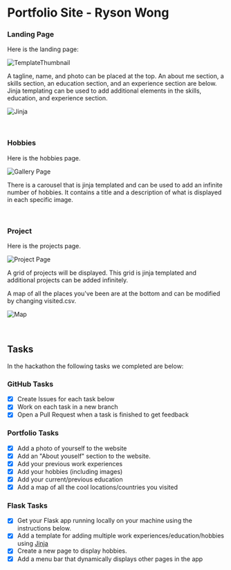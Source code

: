 # Portfolio Site - Ryson Wong

### Landing Page

Here is the landing page:

![TemplateThumbnail](https://user-images.githubusercontent.com/91065673/172251015-dfc5d191-cad7-4bd6-a4c8-5323d663eb98.gif)

A tagline, name, and photo can be placed at the top. An about me section, a skills section, an education section, and an experience section are below. Jinja templating can be used to add additional elements in the skills, education, and experience section.

![Jinja](https://user-images.githubusercontent.com/91065673/172251086-cf02433c-b97c-4c38-a9c2-d7e412bbb78a.png)

<br>

### Hobbies

Here is the hobbies page. 

![Gallery Page](https://user-images.githubusercontent.com/91065673/172251107-3209df5c-116a-4b8e-ac9f-53a7148ebb9c.png)


There is a carousel that is jinja templated and can be used to add an infinite number of hobbies. It contains a title and a description of what is displayed in each specific image.

<br>

### Project

Here is the projects page.

![Project Page](https://user-images.githubusercontent.com/91065673/172251127-c37269c0-5f0b-44c6-9d21-ca88318b228f.png)


A grid of projects will be displayed. This grid is jinja templated and additional projects can be added infinitely.

A map of all the places you've been are at the bottom and can be modified by changing visited.csv.

![Map](https://user-images.githubusercontent.com/91065673/172251142-70bc294c-28de-4965-9cd2-f2e195bc0de0.png)


<br>

## Tasks

In the hackathon the following tasks we completed are below:

### GitHub Tasks
- [x] Create Issues for each task below
- [x] Work on each task in a new branch
- [x] Open a Pull Request when a task is finished to get feedback

### Portfolio Tasks
- [x] Add a photo of yourself to the website
- [x] Add an "About youself" section to the website.
- [x] Add your previous work experiences
- [x] Add your hobbies (including images)
- [x] Add your current/previous education
- [x] Add a map of all the cool locations/countries you visited

### Flask Tasks
- [x] Get your Flask app running locally on your machine using the instructions below.
- [x] Add a template for adding multiple work experiences/education/hobbies using [Jinja](https://jinja.palletsprojects.com/en/3.0.x/api/#basics)
- [x] Create a new page to display hobbies.
- [x] Add a menu bar that dynamically displays other pages in the app

